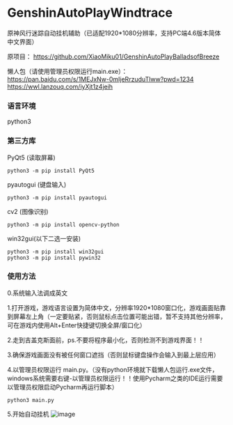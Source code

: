 # GenshinAutoPlayWindtrace
原神风行迷踪自动挂机辅助（已适配1920*1080分辨率，支持PC端4.6版本简体中文界面）

原项目：
https://github.com/XiaoMiku01/GenshinAutoPlayBalladsofBreeze

懒人包（请使用管理员权限运行main.exe）：
https://pan.baidu.com/s/1MEJxNw-0mIjeRrzuduTlww?pwd=1234
https://wwl.lanzouq.com/iyXjt1z4jeih

### 语言环境
python3

### 第三方库
PyQt5	(读取屏幕)
```shell
python3 -m pip install PyQt5
```
pyautogui	(键盘输入)
```shell
python3 -m pip install pyautogui
```
cv2		(图像识别)
```shell
python3 -m pip install opencv-python
```

win32gui(以下二选一安装)
```shell
python3 -m pip install win32gui
python3 -m pip install pywin32
```

### 使用方法
0.系统输入法调成英文

1.打开游戏，游戏语言设置为简体中文，分辨率1920*1080窗口化，游戏画面贴靠到屏幕左上角（一定要贴紧，否则鼠标点击位置可能出错，暂不支持其他分辨率，可在游戏内使用Alt+Enter快捷键切换全屏/窗口化）

2.走到吉盖克斯面前，ps.不要将程序最小化，否则检测不到游戏界面！！

3.确保游戏画面没有被任何窗口遮挡（否则鼠标键盘操作会输入到最上层应用）

4.以管理员权限运行 main.py。（没有python环境就下载懒人包运行.exe文件，windows系统需要右键-以管理员权限运行！！使用Pycharm之类的IDE运行需要以管理员权限启动Pycharm再运行脚本）
```shell
python3 main.py
```
5.开始自动挂机
![image](游戏窗口贴靠说明.png)

